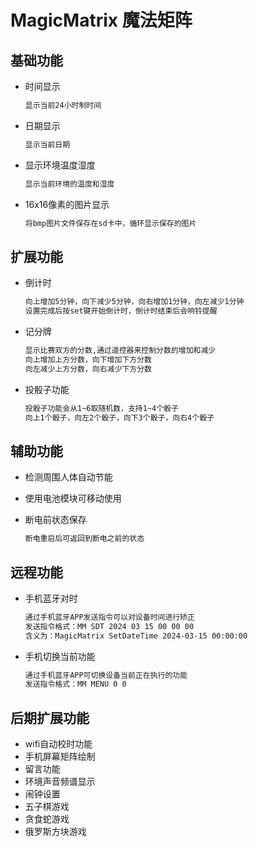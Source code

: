 # MagicMatrix 魔法矩阵

## 基础功能

+ 时间显示

    ```txt
    显示当前24小时制时间
    ```

+ 日期显示

    ```txt
    显示当前日期
    ```

+ 显示环境温度湿度
  
    ```txt
    显示当前环境的温度和湿度
    ```

+ 16x16像素的图片显示

    ```txt
    将bmp图片文件保存在sd卡中，循环显示保存的图片
    ```

## 扩展功能

+ 倒计时

    ```txt
    向上增加5分钟，向下减少5分钟，向右增加1分钟，向左减少1分钟
    设置完成后按set键开始倒计时，倒计时结束后会响铃提醒
    ```

+ 记分牌

    ```txt
    显示比赛双方的分数,通过遥控器来控制分数的增加和减少
    向上增加上方分数，向下增加下方分数
    向左减少上方分数，向右减少下方分数
    ```

+ 投骰子功能

    ```txt
    投骰子功能会从1~6取随机数，支持1~4个骰子
    向上1个骰子，向左2个骰子，向下3个骰子，向右4个骰子
    ```

## 辅助功能

+ 检测周围人体自动节能
+ 使用电池模块可移动使用
+ 断电前状态保存

    ```txt
    断电重启后可返回到断电之前的状态
    ```

## 远程功能

+ 手机蓝牙对时

    ```txt
    通过手机蓝牙APP发送指令可以对设备时间进行矫正
    发送指令格式：MM SDT 2024 03 15 00 00 00
    含义为：MagicMatrix SetDateTime 2024-03-15 00:00:00
    ```

+ 手机切换当前功能
  
  ```txt
  通过手机蓝牙APP可切换设备当前正在执行的功能
  发送指令格式：MM MENU 0 0
  ```

## 后期扩展功能

+ wifi自动校时功能
+ 手机屏幕矩阵绘制
+ 留言功能
+ 环境声音频谱显示
+ 闹钟设置
+ 五子棋游戏
+ 贪食蛇游戏
+ 俄罗斯方块游戏
